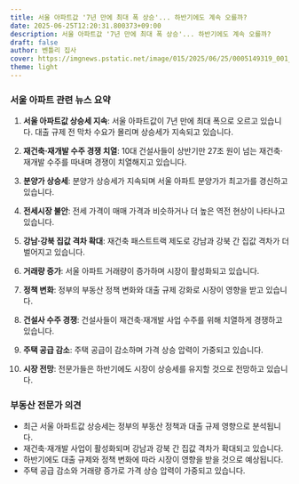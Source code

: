 ```yaml
---
title: 서울 아파트값 '7년 만에 최대 폭 상승'... 하반기에도 계속 오를까?
date: 2025-06-25T12:20:31.800373+09:00
description: 서울 아파트값 '7년 만에 최대 폭 상승'... 하반기에도 계속 오를까?
draft: false
author: 벤틀리 집사
cover: https://imgnews.pstatic.net/image/015/2025/06/25/0005149319_001_20250625112108563.jpg
theme: light
---
```


### 서울 아파트 관련 뉴스 요약

1. **서울 아파트값 상승세 지속**: 서울 아파트값이 7년 만에 최대 폭으로 오르고 있습니다. 대출 규제 전 막차 수요가 몰리며 상승세가 지속되고 있습니다.

2. **재건축·재개발 수주 경쟁 치열**: 10대 건설사들이 상반기만 27조 원이 넘는 재건축·재개발 수주를 따내며 경쟁이 치열해지고 있습니다.

3. **분양가 상승세**: 분양가 상승세가 지속되며 서울 아파트 분양가가 최고가를 경신하고 있습니다.

4. **전세시장 불안**: 전세 가격이 매매 가격과 비슷하거나 더 높은 역전 현상이 나타나고 있습니다.

5. **강남·강북 집값 격차 확대**: 재건축 패스트트랙 제도로 강남과 강북 간 집값 격차가 더 벌어지고 있습니다.

6. **거래량 증가**: 서울 아파트 거래량이 증가하며 시장이 활성화되고 있습니다.

7. **정책 변화**: 정부의 부동산 정책 변화와 대출 규제 강화로 시장이 영향을 받고 있습니다.

8. **건설사 수주 경쟁**: 건설사들이 재건축·재개발 사업 수주를 위해 치열하게 경쟁하고 있습니다.

9. **주택 공급 감소**: 주택 공급이 감소하며 가격 상승 압력이 가중되고 있습니다.

10. **시장 전망**: 전문가들은 하반기에도 시장이 상승세를 유지할 것으로 전망하고 있습니다.

### 부동산 전문가 의견

- 최근 서울 아파트값 상승세는 정부의 부동산 정책과 대출 규제 영향으로 분석됩니다. 
- 재건축·재개발 사업이 활성화되며 강남과 강북 간 집값 격차가 확대되고 있습니다.
- 하반기에도 대출 규제와 정책 변화에 따라 시장이 영향을 받을 것으로 예상됩니다.
- 주택 공급 감소와 거래량 증가로 가격 상승 압력이 가중되고 있습니다.